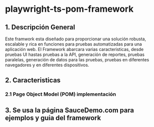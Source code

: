 # playwright-ts-pom-framework

## 1. Descripción General
Este framwork esta diseñado para proporcionar una solución robusta, escalable y rica en funciones para pruebas automatizadas para una aplicación web.
El Framework abarcara varias caracteristicas, desde pruebas UI hastas pruebas a la API, generación de reportes, pruebas paralelas, generación de datos para las pruebas, pruebas en diferentes navegadores y en diferentes dispositivos.

## 2. Caracteristicas

### 2.1 Page Object Model (POM) implementación

## 3. Se usa la página SauceDemo.com para ejemplos y guia del framework